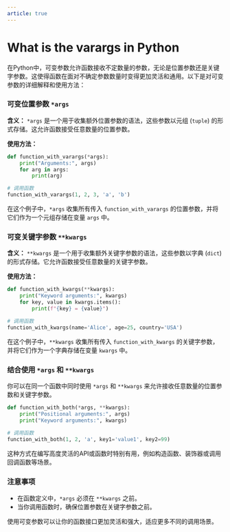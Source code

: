 ```yaml
---
article: true
---
```


# What is the varargs in Python

在Python中，可变参数允许函数接收不定数量的参数，无论是位置参数还是关键字参数。这使得函数在面对不确定参数数量时变得更加灵活和通用。以下是对可变参数的详细解释和使用方法：

### 可变位置参数 `*args`

**含义：**
`*args` 是一个用于收集额外位置参数的语法，这些参数以元组 (`tuple`) 的形式存储。这允许函数接受任意数量的位置参数。

**使用方法：**
```python
def function_with_varargs(*args):
    print("Arguments:", args)
    for arg in args:
        print(arg)

# 调用函数
function_with_varargs(1, 2, 3, 'a', 'b')
```
在这个例子中，`*args` 收集所有传入 `function_with_varargs` 的位置参数，并将它们作为一个元组存储在变量 `args` 中。

### 可变关键字参数 `**kwargs`

**含义：**
`**kwargs` 是一个用于收集额外关键字参数的语法，这些参数以字典 (`dict`) 的形式存储。它允许函数接受任意数量的关键字参数。

**使用方法：**
```python
def function_with_kwargs(**kwargs):
    print("Keyword arguments:", kwargs)
    for key, value in kwargs.items():
        print(f"{key} = {value}")

# 调用函数
function_with_kwargs(name='Alice', age=25, country='USA')
```
在这个例子中，`**kwargs` 收集所有传入 `function_with_kwargs` 的关键字参数，并将它们作为一个字典存储在变量 `kwargs` 中。

### 结合使用 `*args` 和 `**kwargs`

你可以在同一个函数中同时使用 `*args` 和 `**kwargs` 来允许接收任意数量的位置参数和关键字参数。

```python
def function_with_both(*args, **kwargs):
    print("Positional arguments:", args)
    print("Keyword arguments:", kwargs)
    
# 调用函数
function_with_both(1, 2, 'a', key1='value1', key2=99)
```
这种方式在编写高度灵活的API或函数时特别有用，例如构造函数、装饰器或调用回调函数等场景。

### 注意事项
- 在函数定义中，`*args` 必须在 `**kwargs` 之前。
- 当你调用函数时，确保位置参数在关键字参数之前。

使用可变参数可以让你的函数接口更加灵活和强大，适应更多不同的调用场景。
